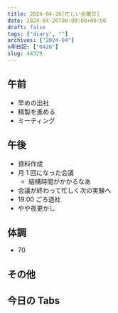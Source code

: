 ```yaml
---
title: 2024-04-26[忙しい金曜日]
date: 2024-04-26T00:00:00+09:00
draft: false
tags: ["diary", ""]
archives: ["2024-04"]
n年日記: ["0426"]
slug: 44329
---
```


## 午前

- 早めの出社
- 精製を進める
- ミーティング

## 午後

- 資料作成
- 月 1 回になった会議
  - 結構時間がかかるなあ
- 会議が終わって忙しく次の実験へ
- 19:00 ごろ退社
- やや夜更かし

## 体調

- 70

## その他

## 今日の Tabs

